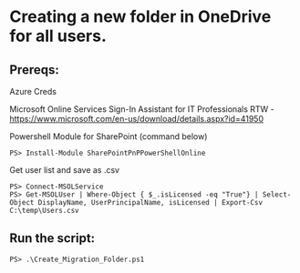# Creating a new folder in OneDrive for all users.

## Prereqs:
Azure Creds

Microsoft Online Services Sign-In Assistant for IT Professionals RTW - https://www.microsoft.com/en-us/download/details.aspx?id=41950

Powershell Module for SharePoint (command below) 
```
PS> Install-Module SharePointPnPPowerShellOnline
```

Get user list and save as .csv
```
PS> Connect-MSOLService
PS> Get-MSOLUser | Where-Object { $_.isLicensed -eq "True"} | Select-Object DisplayName, UserPrincipalName, isLicensed | Export-Csv C:\temp\Users.csv
```

## Run the script:
```
PS> .\Create_Migration_Folder.ps1
```
